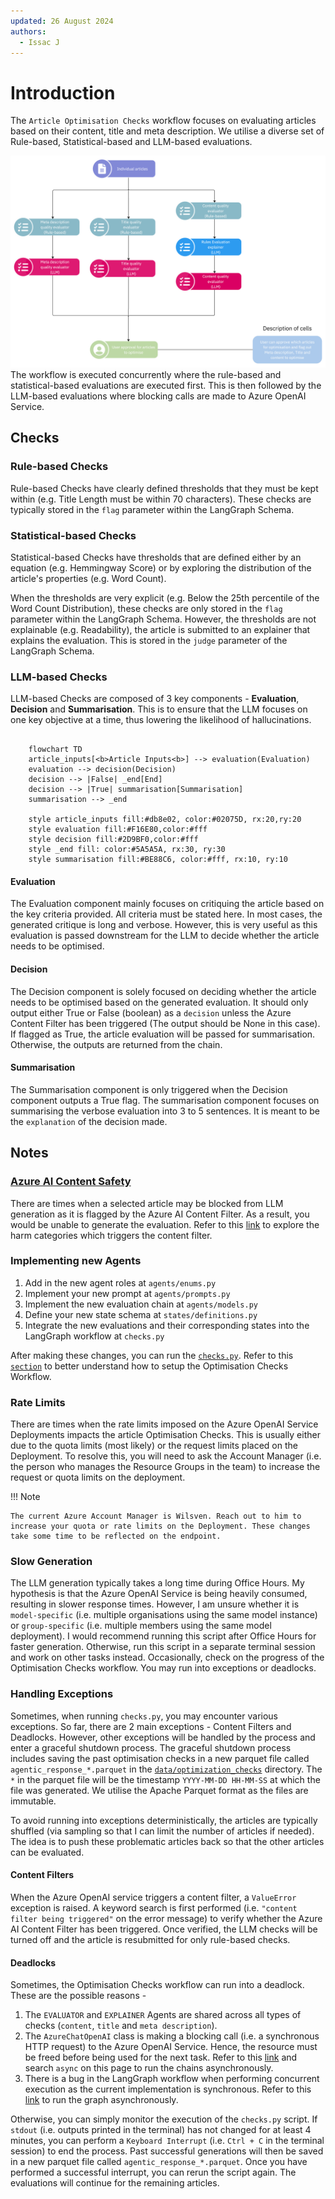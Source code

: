 ```yaml
---
updated: 26 August 2024
authors:
  - Issac J
---
```


# Introduction

The `Article Optimisation Checks` workflow focuses on evaluating articles based on their content, title and meta description. We utilise a diverse set of Rule-based, Statistical-based and LLM-based evaluations.

![Optimisation Checks Workflow](./images/optimisation_checks_workflow.jpg)
The workflow is executed concurrently where the rule-based and statistical-based evaluations are executed first. This is then followed by the LLM-based evaluations where blocking calls are made to Azure OpenAI Service.

## Checks

### Rule-based Checks

Rule-based Checks have clearly defined thresholds that they must be kept within (e.g. Title Length must be within 70 characters). These checks are typically stored in the `flag` parameter within the LangGraph Schema.

### Statistical-based Checks

Statistical-based Checks have thresholds that are defined either by an equation (e.g. Hemmingway Score) or by exploring the distribution of the article's properties (e.g. Word Count).

When the thresholds are very explicit (e.g. Below the 25th percentile of the Word Count Distribution), these checks are only stored in the `flag` parameter within the LangGraph Schema.
However, the thresholds are not explainable (e.g. Readability), the article is submitted to an explainer that explains the evaluation. This is stored in the `judge` parameter of the LangGraph Schema.

### LLM-based Checks

LLM-based Checks are composed of 3 key components - **Evaluation**, **Decision** and **Summarisation**. This is to ensure that the LLM focuses on one key objective at a time, thus lowering the likelihood of hallucinations.

```mermaid

    flowchart TD
    article_inputs[<b>Article Inputs<b>] --> evaluation(Evaluation)
    evaluation --> decision(Decision)
    decision --> |False| _end[End]
    decision --> |True| summarisation[Summarisation]
    summarisation --> _end

    style article_inputs fill:#db8e02, color:#02075D, rx:20,ry:20
    style evaluation fill:#F16E80,color:#fff
    style decision fill:#2D9BF0,color:#fff
    style _end fill: color:#5A5A5A, rx:30, ry:30
    style summarisation fill:#BE88C6, color:#fff, rx:10, ry:10

```

#### Evaluation

The Evaluation component mainly focuses on critiquing the article based on the key criteria provided. All criteria must be stated here. In most cases, the generated critique is long and verbose. However, this is very useful as this evaluation is passed downstream for the LLM to decide whether the article needs to be optimised.

#### Decision

The Decision component is solely focused on deciding whether the article needs to be optimised based on the generated evaluation. It should only output either True or False (boolean) as a `decision` unless the Azure Content Filter has been triggered (The output should be None in this case). If flagged as True, the article evaluation will be passed for summarisation. Otherwise, the outputs are returned from the chain.

#### Summarisation

The Summarisation component is only triggered when the Decision component outputs a True flag. The summarisation component focuses on summarising the verbose evaluation into 3 to 5 sentences. It is meant to be the `explanation` of the decision made.

## Notes

### [Azure AI Content Safety](https://learn.microsoft.com/azure/ai-services/content-safety/overview)

There are times when a selected article may be blocked from LLM generation as it is flagged by the Azure AI Content Filter. As a result, you would be unable to generate the evaluation. Refer to this [link](https://learn.microsoft.com/azure/ai-services/content-safety/concepts/harm-categories) to explore the harm categories which triggers the content filter.

### Implementing new Agents

1. Add in the new agent roles at `agents/enums.py`
2. Implement your new prompt at `agents/prompts.py`
3. Implement the new evaluation chain at `agents/models.py`
4. Define your new state schema at `states/definitions.py`
5. Integrate the new evaluations and their corresponding states into the LangGraph workflow at `checks.py`

After making these changes, you can run the [`checks.py`](https://github.com/Synapxe-DNA/healthhub-content-optimization/blob/main/article-harmonisation/checks.py). Refer to this [`section`](../index.md#setting-up-for-optimisation-checks) to better understand how to setup the Optimisation Checks Workflow.

### Rate Limits

There are times when the rate limits imposed on the Azure OpenAI Service Deployments impacts the article Optimisation Checks. This is usually either due to the quota limits (most likely) or the request limits placed on the Deployment.
To resolve this, you will need to ask the Account Manager (i.e. the person who manages the Resource Groups in the team) to increase the request or quota limits on the deployment.

!!! Note

    The current Azure Account Manager is Wilsven. Reach out to him to increase your quota or rate limits on the Deployment. These changes take some time to be reflected on the endpoint.

### Slow Generation

The LLM generation typically takes a long time during Office Hours. My hypothesis is that the Azure OpenAI Service is being heavily consumed, resulting in slower response times.
However, I am unsure whether it is `model-specific` (i.e. multiple organisations using the same model instance) or `group-specific` (i.e. multiple members using the same model deployment).
I would recommend running this script after Office Hours for faster generation. Otherwise, run this script in a separate terminal session and work on other tasks instead.
Occasionally, check on the progress of the Optimisation Checks workflow. You may run into exceptions or deadlocks.

### Handling Exceptions

Sometimes, when running `checks.py`, you may encounter various exceptions. So far, there are 2 main exceptions - Content Filters and Deadlocks. However, other exceptions will be handled by the process and enter a graceful shutdown process.
The graceful shutdown process includes saving the past optimisation checks in a new parquet file called `agentic_response_*.parquet` in the [`data/optimization_checks`](https://github.com/Synapxe-DNA/healthhub-content-optimization/tree/main/article-harmonisation/data/optimization_checks) directory.
The `*` in the parquet file will be the timestamp `YYYY-MM-DD HH-MM-SS` at which the file was generated. We utilise the Apache Parquet format as the files are immutable.

To avoid running into exceptions deterministically, the articles are typically shuffled (via sampling so that I can limit the number of articles if needed). The idea is to push these problematic articles back so that the other articles can be evaluated.

#### Content Filters

When the Azure OpenAI service triggers a content filter, a `ValueError` exception is raised. A keyword search is first performed (i.e. `"content filter being triggered"` on the error message) to verify whether the Azure AI Content Filter has been triggered.
Once verified, the LLM checks will be turned off and the article is resubmitted for only rule-based checks.

#### Deadlocks

Sometimes, the Optimisation Checks workflow can run into a deadlock. These are the possible reasons -

1. The `EVALUATOR` and `EXPLAINER` Agents are shared across all types of checks (`content`, `title` and `meta description`).
2. The `AzureChatOpenAI` class is making a blocking call (i.e. a synchronous HTTP request) to the Azure OpenAI Service. Hence, the resource must be freed before being used for the next task. Refer to this [link](https://api.python.langchain.com/en/latest/chat_models/langchain_openai.chat_models.azure.AzureChatOpenAI.html) and search `async` on this page to run the chains asynchronously.
3. There is a bug in the LangGraph workflow when performing concurrent execution as the current implementation is synchronous. Refer to this [link](https://langchain-ai.github.io/langgraph/how-tos/async/?h=asynch#define-the-graph) to run the graph asynchronously.

Otherwise, you can simply monitor the execution of the `checks.py` script. If `stdout` (i.e. outputs printed in the terminal) has not changed for at least 4 minutes, you can perform a `Keyboard Interrupt` (i.e. `Ctrl + C` in the terminal session) to end the process.
Past successful generations will then be saved in a new parquet file called `agentic_response_*.parquet`. Once you have performed a successful interrupt, you can rerun the script again. The evaluations will continue for the remaining articles.
